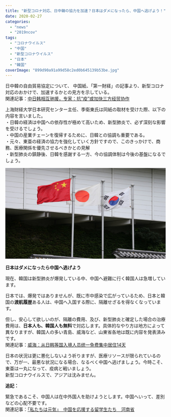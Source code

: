 ```yaml
---
title: "新型コロナ対応、日中韓の協力を加速？日本はダメになったら、中国へ逃げよう！"
date: 2020-02-27
categories: 
  - "news"
  - "2019ncov"
tags: 
  - "コロナウイルス"
  - "中国"
  - "新型コロナウイルス"
  - "日本"
  - "韓国"
coverImage: "899d90a91a99d58c2ed0b645139b53be.jpg"
---
```


日中韓の自由貿易協定について、 中国紙、「第一財経」の記事より、新型コロナ対応のおかけで、加速するかとの見方を示している。  
関連記事：[中日韩相互驰援，专家：抗“疫”或加快三方经贸协作](https://www.yicai.com/news/100519628.html)

上海財経大学日本研究センター主任、季衛東氏は同紙の取材を受けた際、以下の内容を言いました。  
・日韓の経済は中国への依存性が極めて高いため、新型肺炎で、必ず深刻な影響を受けるでしょう。  
・中国の産業チェーンを復帰するために、日韓との協調も重要である。  
・元々、東亜の経済の協力を強化していく方針ですので、このきっかけで、商務、医療関係を優先させるべきかとの見解  
・新型肺炎の鎮静後、日韓を感謝する一方、今の協調体制は今後の基盤になるでしょう。

![](images/899d90a91a99d58c2ed0b645139b53be.jpg)

**日本はダメになったら中国へ逃げよう**

現在、韓国は新型肺炎が爆発している中、中国へ避難に行く韓国人は急増しています。

日本では、爆発ではありませんが、既に市中感染で広がっているため、日本と韓国の**渡航履歴**ある人は、中国へ入国する際に、隔離せざるを得なくなっています。

但し、安心して欲しいのが、隔離の費用、及び、新型肺炎と確定した場合の治療費用は、**日本人も、韓国人も無料**で対応します。具体的なやり方は地方によって異なりますが、韓国人の多い青島、威海など、山東省各地は既に内容を発表済みです。  
関連記事：[威海：从日韩等国入境人员统一免费集中居住14天](https://www.guancha.cn/politics/2020_02_25_538299.shtml)

日本の状況は更に悪化しないよう祈りますが、医療リソースが限られているので、万が一、最悪な状況になる場合、なるべく中国へ逃げましょう。今時こそ、東亜は一丸になって、疫病と戦いましょう。  
新型コロナウイルスで、アジアは沈みません。

**追記：**

緊急であるこそ、中国人は在中外国人を助けようとします。中国へいって、差別などの心配不要です。  
関連記事：[「私たちは元気」　中国を応援する留学生たち　河南省](https://this.kiji.is/605601900971983969)
